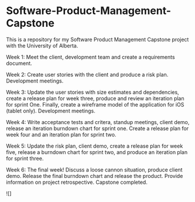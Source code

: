 # Software-Product-Management-Capstone
This is a repository for my Software Product Management Capstone project with the University of Alberta.

Week 1: Meet the client, development team and create a requirements document.

Week 2: Create user stories with the client and produce a risk plan. Development meetings. 

Week 3: Update the user stories with size estimates and dependencies, create a release plan for week three, produce and review an iteration plan for sprint One. Finally, create a wireframe model of the application for iOS (tablet only). Development meetings. 

Week 4: Write acceptance tests and critera, standup meetings, client demo, release an iteration burndown chart for sprint one. Create a release plan for week four and an iteration plan for sprint two. 

Week 5: Update the risk plan, client demo, create a release plan for week five, release a burndown chart for sprint two, and produce an iteration plan for sprint three. 

Week 6: The final week! Discuss a loose cannon situation, produce client demo. Release the final burndown chart and release the product. Provide information on project retrospective. Capstone completed. 

![]

